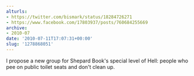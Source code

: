 ```yaml
---
alturls:
- https://twitter.com/bismark/status/18284726271
- https://www.facebook.com/17803937/posts/760684255669
archive:
- 2010-07
date: '2010-07-11T17:07:31+00:00'
slug: '1278868051'
---
```


I propose a new group for Shepard Book's special level of Hell: people who pee on public toilet seats and don't clean up.

